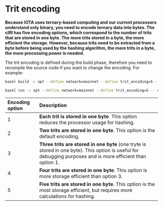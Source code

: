 # Trit encoding

**Because IOTA uses ternary-based computing and our current processors understand only binary, you need to encode ternary data into bytes. The cIRI has five encoding options, which correspond to the number of trits that are stored in one byte. The more trits stored in a byte, the more efficient the storage. However, because trits need to be extracted from a byte before being used by the hashing algorithm, the more trits in a byte, the more processing power is needed.** 

The trit encoding is defined during the build phase, therefore you need to recompile the source code if you want to change the encoding. For example:

```bash
bazel build -c opt --define network=mainnet --define trit_encoding=5 --crosstool_top=@iota_toolchains//tools/aarch64--glibc--bleeding-edge-2018.07-1:toolchain --cpu=aarch64 --compiler='gcc' --host_crosstool_top=@bazel_tools//tools/cpp:toolchain //ciri
```
```bash
bazel run -c opt --define network=mainnet --define trit_encoding=5 -- ciri
```

|**Encoding option**|**Description**|
|:------------------|:--------------|
|1|**Each trit is stored in one byte**. This option reduces the processor usage for hashing.|
|2|**Two trits are stored in one byte**. This option is the default encoding.|
|3|**Three trits are stored in one byte** (one tryte is stored in one byte). This option is useful for debugging purposes and is more efficient than option 1.|
|4|**Four trits are stored in one byte**. This option is more storage efficient than option 3.|
|5|**Five trits are stored in one byte**. This option is the most storage efficient, but requires more calculations for hashing.|